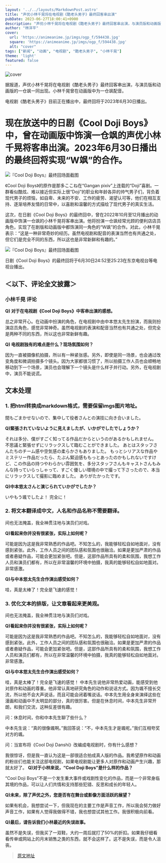 ```yaml
---
layout: '../../layouts/MarkdownPost.astro'
title: "声优小林千晃将在电视剧《酷老头男子》最终回客串出演"
pubDate: 2023-06-27T18:00:41+0900
description: "声优小林千晃将在电视剧《酷老头男子》最终回客串出演，与演员版和动画版的一仓飒一同出现。"
author: "林洋平"
cover:
  url: 'https://animeanime.jp/imgs/ogp_f/594438.jpg'
  square: 'https://animeanime.jp/imgs/ogp_f/594438.jpg'
  alt: "cover"
tags: ["新闻", "动画", "电视剧", "酷老头男子", "小林千晃"]
theme: 'light'
featured: false
---
```


![cover](https://animeanime.jp/imgs/ogp_f/594438.jpg)

据报道，声优小林千晃将在电视剧《酷老头男子》最终回客串出演，与演员版和动画版的一仓飒一同出现。小林千晃曾在动画版中为一仓飒配音。

电视剧《酷老头男子》目前正在播出中，最终回将于2023年6月30日播出。

# 现在放送中的日剧《Cool Doji Boys》中，曾在动画版中饰演一仓飒的声优小林千晃将客串出演。2023年6月30日播出的最终回将实现“W飒”的合作。

![『Cool Doji Boys』最终回场面截图](https://animeanime.jp/imgs/zoom/594437.jpg)

《Cool Doji Boys》的原作是那多ここね在“Gangan pixiv”上连载的“Doji”喜剧。一群看似酷炫、难以接近但实际上很“Doji”的职业和年龄各异的帅气男子们，背负着现代男子的烦恼，如自卑、未来的不安、工作的疲劳、渴望认可等，他们在相互支持、逐渐培养友情的日常中，以喜剧和温馨的方式描绘了现代男子的真实生活。

这次，在日剧《Cool Doji Boys》的最终回中，曾在2022年10月至12月播出的动画版中饰演一仓飒的小林千晃将客串出演。他将扮演一仓飒经常光顾的便利店店员角色，实现了在剧版和动画版中都饰演同一角色的“W飒”的合作。对此，小林千晃表示：“这是一种非常奇妙的经历。虽然电视剧和配音的表演当然也有共通之处，但它们是完全不同的东西，所以这也是非常新鲜和有趣的。”

![『Cool Doji Boys』最终回场面截图](https://animeanime.jp/imgs/zoom/594441.jpg)

日剧《Cool Doji Boys》的最终回将于6月30日24:52至25:23在东京电视台等电视台播出。
## ＜以下、评论全文披露＞

### 小林千晃 评论

**Q) 对于在电视剧《Cool Doji Boys》中客串出演的感想。**

总之非常开心。在动画中扮演的角色，在电视剧中由中本悠太先生扮演，而我则扮演店员角色，感觉非常神奇。虽然电视剧的表演和配音当然也有共通之处，但完全是两种不同的东西，所以这也非常新鲜有趣。

**Q) 电视剧独有的难点是什么？现场氛围如何？**

因为一直被摄像机拍摄，所以有一种紧张感。另外，即使是同一场景，也会通过改变角度和微调拍摄多个镜头。因为大家都很习惯了，所以拍摄工作人员也会顺畅地移动到下一个场景，演员也会理解下一个镜头是什么样子并行动。另外，在电视剧中，演员不能说谎。
## 文本处理

### 1. 把html转换成markdown格式，需要保留imgs图片地址。

間もごまかせないので、集中して役者さんとの演技に向き合いました。

**Q)緊張されていないように見えましたが、いかがでしたでしょうか？**

それは多分、僕がすごく知ってる作品だからというのがあるかもしれません。 不思議と緊張せずにリラックスして臨むことができました。 あとはスタッフさんたちのチーム感や空気感の柔らかさもありました。 もっとシリアスな作品やミステリー作品だったら、たぶん緊迫感ももっとあったのかもしれないですけど、この作品の持つやわらかい雰囲気を、多分スタッフさんもキャストさんもみんな持っていらっしゃって、すごく優しい環境の中で撮って下さったので、本当にリラックスして撮影に臨めました。 ありがたかったです。

**Q)中本悠太さんと演じられていかがでしたか？**

いやもう颯でしたよ！ 完全に！

### 2. 将文本翻译成中文，人名和作品名称不需要翻译。

间也无法掩盖，我全神贯注地与演员们对戏。 

**Q)看起来你并没有很紧张，实际上如何呢？**

可能是因为这是我非常熟悉的作品吧。不知怎么的，我能够轻松自如地面对，没有感到紧张。此外，工作人员之间的团队感和氛围也很融洽。如果是更加严肃的作品或者悬疑作品，可能会更加紧张吧。但是，这部作品所具有的柔和氛围，我想工作人员和演员们都有，所以在非常温馨的环境中拍摄，我真的能够轻松自如地面对。非常感激。

**Q)与中本悠太先生合作演出感受如何？**

哇，真是太棒了！完全是飞速的感觉！ 

### 3. 优化文本的排版，让文章看起来更美观。

间也无法掩盖，我全神贯注地与演员们对戏。 

**Q)看起来你并没有很紧张，实际上如何呢？**

可能是因为这是我非常熟悉的作品吧。不知怎么的，我能够轻松自如地面对，没有感到紧张。此外，工作人员之间的团队感和氛围也很融洽。如果是更加严肃的作品或者悬疑作品，可能会更加紧张吧。但是，这部作品所具有的柔和氛围，我想工作人员和演员们都有，所以在非常温馨的环境中拍摄，我真的能够轻松自如地面对。非常感激。

**Q)与中本悠太先生合作演出感受如何？**

哇，真是太棒了！完全是飞速的感觉！
中本先生说他非常热爱动画，能感受到他对原作和动画的尊重。他非常认真地研究角色的动作和说话方式。因为颯不擅长交流，所以他不会大声说话，而且可能会闭着嘴说话。中本先生用全身来演绎这些在漫画和动画中不太明显的部分，真的很厉害。但是在休息时间，中本先生非常开朗，和我们交流，这种反差很有趣。

问：休息时间，你和中本先生聊了些什么？

中本先生说：“真的很像颯啊。”我回答说：“不，中本先生才是颯呢。”我们互相夸奖对方的颯。

问：当宣布将《Cool Doji Danshi》改编成电视剧时，你有什么感想？

我很惊讶，但是我一直认为这是一部很适合拍成真人版的作品。我希望原作和动画的粉丝们也能关注这部电视剧，如果电视剧能让更多人对原作和动画产生兴趣，那就太好了。
<b>Q)对于小林来说，“Cool Doji Boys”是什么样的作品？</b>

“Cool Doji Boys”不是一个发生重大事件或戏剧性变化的作品，而是一个非常身临其境的作品，可以让人们共情和支持那些犯错、反思和成长的年轻人。

<b>Q)未来，除了声优之外，您是否有在舞台或影像方面活跃的展望？</b>

如果有机会，我想尝试一下，但我现在的主要工作是声音工作，所以我会努力做好声音工作，如果有人觉得我做得不错，我也想尝试其他工作。我很积极向前看。

<b>Q)最后，请告诉我们小林最近的失误故事。</b>

虽然不是失误，但我买了一双鞋，大约一周后就打了50%的折扣。如果我仔细看看传单或网站上的月末销售之类的东西，就不会这样了。这不是失误，而是令人沮丧。

>[原文地址](https://animeanime.jp/article/2023/06/27/78200.html)  